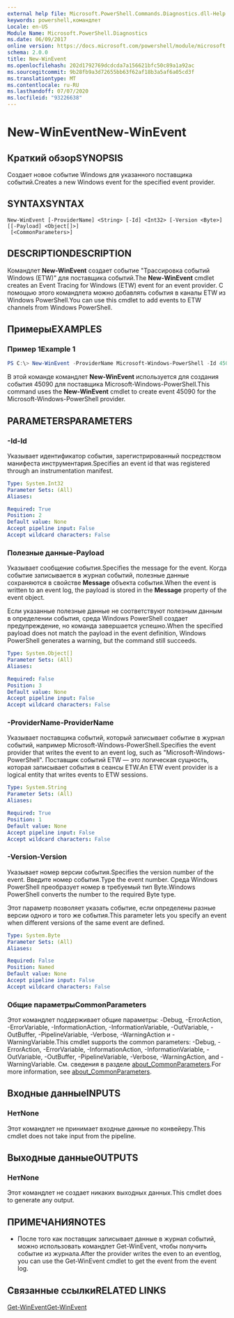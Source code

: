 ```yaml
---
external help file: Microsoft.PowerShell.Commands.Diagnostics.dll-Help.xml
keywords: powershell,командлет
Locale: en-US
Module Name: Microsoft.PowerShell.Diagnostics
ms.date: 06/09/2017
online version: https://docs.microsoft.com/powershell/module/microsoft.powershell.diagnostics/new-winevent?view=powershell-5.1&WT.mc_id=ps-gethelp
schema: 2.0.0
title: New-WinEvent
ms.openlocfilehash: 202d1792769dcdcda7a156621bfc50c89a1a92ac
ms.sourcegitcommit: 9b28fb9a3d72655bb63f62af18b3a5af6a05cd3f
ms.translationtype: MT
ms.contentlocale: ru-RU
ms.lasthandoff: 07/07/2020
ms.locfileid: "93226638"
---
```

# <span data-ttu-id="97b26-103">New-WinEvent</span><span class="sxs-lookup"><span data-stu-id="97b26-103">New-WinEvent</span></span>

## <span data-ttu-id="97b26-104">Краткий обзор</span><span class="sxs-lookup"><span data-stu-id="97b26-104">SYNOPSIS</span></span>

<span data-ttu-id="97b26-105">Создает новое событие Windows для указанного поставщика событий.</span><span class="sxs-lookup"><span data-stu-id="97b26-105">Creates a new Windows event for the specified event provider.</span></span>

## <span data-ttu-id="97b26-106">SYNTAX</span><span class="sxs-lookup"><span data-stu-id="97b26-106">SYNTAX</span></span>

```
New-WinEvent [-ProviderName] <String> [-Id] <Int32> [-Version <Byte>] [[-Payload] <Object[]>]
 [<CommonParameters>]
```

## <span data-ttu-id="97b26-107">DESCRIPTION</span><span class="sxs-lookup"><span data-stu-id="97b26-107">DESCRIPTION</span></span>

<span data-ttu-id="97b26-108">Командлет **New-WinEvent** создает событие "Трассировка событий Windows (ETW)" для поставщика событий.</span><span class="sxs-lookup"><span data-stu-id="97b26-108">The **New-WinEvent** cmdlet creates an Event Tracing for Windows (ETW) event for an event provider.</span></span>
<span data-ttu-id="97b26-109">С помощью этого командлета можно добавлять события в каналы ETW из Windows PowerShell.</span><span class="sxs-lookup"><span data-stu-id="97b26-109">You can use this cmdlet to add events to ETW channels from Windows PowerShell.</span></span>

## <span data-ttu-id="97b26-110">Примеры</span><span class="sxs-lookup"><span data-stu-id="97b26-110">EXAMPLES</span></span>

### <span data-ttu-id="97b26-111">Пример 1</span><span class="sxs-lookup"><span data-stu-id="97b26-111">Example 1</span></span>

```powershell
PS C:\> New-WinEvent -ProviderName Microsoft-Windows-PowerShell -Id 45090 -Payload @("Workflow", "Running")
```

<span data-ttu-id="97b26-112">В этой команде командлет **New-WinEvent** используется для создания события 45090 для поставщика Microsoft-Windows-PowerShell.</span><span class="sxs-lookup"><span data-stu-id="97b26-112">This command uses the **New-WinEvent** cmdlet to create event 45090 for the Microsoft-Windows-PowerShell provider.</span></span>

## <span data-ttu-id="97b26-113">PARAMETERS</span><span class="sxs-lookup"><span data-stu-id="97b26-113">PARAMETERS</span></span>

### <span data-ttu-id="97b26-114">-Id</span><span class="sxs-lookup"><span data-stu-id="97b26-114">-Id</span></span>

<span data-ttu-id="97b26-115">Указывает идентификатор события, зарегистрированный посредством манифеста инструментария.</span><span class="sxs-lookup"><span data-stu-id="97b26-115">Specifies an event id that was registered through an instrumentation manifest.</span></span>

```yaml
Type: System.Int32
Parameter Sets: (All)
Aliases:

Required: True
Position: 2
Default value: None
Accept pipeline input: False
Accept wildcard characters: False
```

### <span data-ttu-id="97b26-116">Полезные данные</span><span class="sxs-lookup"><span data-stu-id="97b26-116">-Payload</span></span>

<span data-ttu-id="97b26-117">Указывает сообщение события.</span><span class="sxs-lookup"><span data-stu-id="97b26-117">Specifies the message for the event.</span></span> <span data-ttu-id="97b26-118">Когда событие записывается в журнал событий, полезные данные сохраняются в свойстве **Message** объекта события.</span><span class="sxs-lookup"><span data-stu-id="97b26-118">When the event is written to an event log, the payload is stored in the **Message** property of the event object.</span></span>

<span data-ttu-id="97b26-119">Если указанные полезные данные не соответствуют полезным данным в определении события, среда Windows PowerShell создает предупреждение, но команда завершается успешно.</span><span class="sxs-lookup"><span data-stu-id="97b26-119">When the specified payload does not match the payload in the event definition, Windows PowerShell generates a warning, but the command still succeeds.</span></span>

```yaml
Type: System.Object[]
Parameter Sets: (All)
Aliases:

Required: False
Position: 3
Default value: None
Accept pipeline input: False
Accept wildcard characters: False
```

### <span data-ttu-id="97b26-120">-ProviderName</span><span class="sxs-lookup"><span data-stu-id="97b26-120">-ProviderName</span></span>

<span data-ttu-id="97b26-121">Указывает поставщика событий, который записывает событие в журнал событий, например Microsoft-Windows-PowerShell.</span><span class="sxs-lookup"><span data-stu-id="97b26-121">Specifies the event provider that writes the event to an event log, such as "Microsoft-Windows-PowerShell".</span></span> <span data-ttu-id="97b26-122">Поставщик событий ETW — это логическая сущность, которая записывает события в сеансы ETW.</span><span class="sxs-lookup"><span data-stu-id="97b26-122">An ETW event provider is a logical entity that writes events to ETW sessions.</span></span>

```yaml
Type: System.String
Parameter Sets: (All)
Aliases:

Required: True
Position: 1
Default value: None
Accept pipeline input: False
Accept wildcard characters: False
```

### <span data-ttu-id="97b26-123">-Version</span><span class="sxs-lookup"><span data-stu-id="97b26-123">-Version</span></span>

<span data-ttu-id="97b26-124">Указывает номер версии события.</span><span class="sxs-lookup"><span data-stu-id="97b26-124">Specifies the version number of the event.</span></span> <span data-ttu-id="97b26-125">Введите номер события.</span><span class="sxs-lookup"><span data-stu-id="97b26-125">Type the event number.</span></span> <span data-ttu-id="97b26-126">Среда Windows PowerShell преобразует номер в требуемый тип Byte.</span><span class="sxs-lookup"><span data-stu-id="97b26-126">Windows PowerShell converts the number to the required Byte type.</span></span>

<span data-ttu-id="97b26-127">Этот параметр позволяет указать событие, если определены разные версии одного и того же события.</span><span class="sxs-lookup"><span data-stu-id="97b26-127">This parameter lets you specify an event when different versions of the same event are defined.</span></span>

```yaml
Type: System.Byte
Parameter Sets: (All)
Aliases:

Required: False
Position: Named
Default value: None
Accept pipeline input: False
Accept wildcard characters: False
```

### <span data-ttu-id="97b26-128">Общие параметры</span><span class="sxs-lookup"><span data-stu-id="97b26-128">CommonParameters</span></span>

<span data-ttu-id="97b26-129">Этот командлет поддерживает общие параметры: -Debug, -ErrorAction, -ErrorVariable, -InformationAction, -InformationVariable, -OutVariable, -OutBuffer, -PipelineVariable, -Verbose, -WarningAction и -WarningVariable.</span><span class="sxs-lookup"><span data-stu-id="97b26-129">This cmdlet supports the common parameters: -Debug, -ErrorAction, -ErrorVariable, -InformationAction, -InformationVariable, -OutVariable, -OutBuffer, -PipelineVariable, -Verbose, -WarningAction, and -WarningVariable.</span></span> <span data-ttu-id="97b26-130">См. сведения в разделе [about_CommonParameters](https://go.microsoft.com/fwlink/?LinkID=113216).</span><span class="sxs-lookup"><span data-stu-id="97b26-130">For more information, see [about_CommonParameters](https://go.microsoft.com/fwlink/?LinkID=113216).</span></span>

## <span data-ttu-id="97b26-131">Входные данные</span><span class="sxs-lookup"><span data-stu-id="97b26-131">INPUTS</span></span>

### <span data-ttu-id="97b26-132">Нет</span><span class="sxs-lookup"><span data-stu-id="97b26-132">None</span></span>

<span data-ttu-id="97b26-133">Этот командлет не принимает входные данные по конвейеру.</span><span class="sxs-lookup"><span data-stu-id="97b26-133">This cmdlet does not take input from the pipeline.</span></span>

## <span data-ttu-id="97b26-134">Выходные данные</span><span class="sxs-lookup"><span data-stu-id="97b26-134">OUTPUTS</span></span>

### <span data-ttu-id="97b26-135">Нет</span><span class="sxs-lookup"><span data-stu-id="97b26-135">None</span></span>

<span data-ttu-id="97b26-136">Этот командлет не создает никаких выходных данных.</span><span class="sxs-lookup"><span data-stu-id="97b26-136">This cmdlet does to generate any output.</span></span>

## <span data-ttu-id="97b26-137">ПРИМЕЧАНИЯ</span><span class="sxs-lookup"><span data-stu-id="97b26-137">NOTES</span></span>

* <span data-ttu-id="97b26-138">После того как поставщик записывает данные в журнал событий, можно использовать командлет Get-WinEvent, чтобы получить событие из журнала.</span><span class="sxs-lookup"><span data-stu-id="97b26-138">After the provider writes the even to an eventlog, you can use the Get-WinEvent cmdlet to get the event from the event log.</span></span>

## <span data-ttu-id="97b26-139">Связанные ссылки</span><span class="sxs-lookup"><span data-stu-id="97b26-139">RELATED LINKS</span></span>

[<span data-ttu-id="97b26-140">Get-WinEvent</span><span class="sxs-lookup"><span data-stu-id="97b26-140">Get-WinEvent</span></span>](Get-WinEvent.md)
